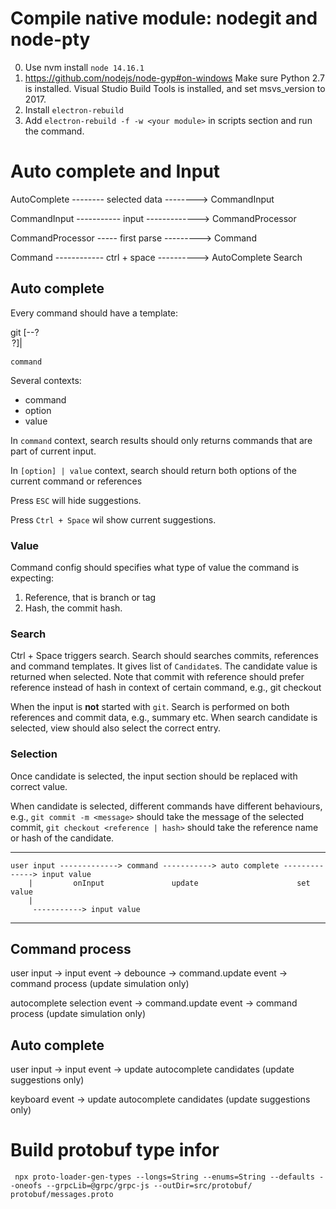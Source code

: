 # Compile native module: nodegit and node-pty

0. Use nvm install `node 14.16.1`
1. https://github.com/nodejs/node-gyp#on-windows Make sure Python 2.7 is installed. Visual Studio Build Tools is installed, and set msvs_version to 2017.
2. Install `electron-rebuild`
3. Add `electron-rebuild -f -w <your module>` in scripts section and run the command.

# Auto complete and Input

AutoComplete -------- selected data --------> CommandInput

CommandInput ----------- input -------------> CommandProcessor

CommandProcessor ----- first parse ---------> Command

Command ------------ ctrl + space ----------> AutoComplete Search

## Auto complete

Every command should have a template:

git <command> [--?<option> <value>?]|<value>

    command

Several contexts:

- command
- option
- value

In `command` context, search results should only returns commands that are part of current input.

In `[option] | value` context, search should return both options of the current command or references

Press `ESC` will hide suggestions.

Press `Ctrl + Space` wil show current suggestions.

### Value

Command config should specifies what type of value the command is expecting:

1. Reference, that is branch or tag
2. Hash, the commit hash.

### Search

Ctrl + Space triggers search. Search should searches commits, references and command templates. It gives list of `Candidate`s. The candidate value is returned when selected. Note that commit with reference should prefer reference instead of hash in context of certain command, e.g., git checkout

When the input is **not** started with `git`. Search is performed on both references and commit data, e.g., summary etc. When search candidate is selected, view should also select the correct entry.

### Selection

Once candidate is selected, the input section should be replaced with correct value.

When candidate is selected, different commands have different behaviours, e.g., `git commit -m <message>` should take the message of the selected commit, `git checkout <reference | hash>` should take the reference name or hash of the candidate.

---

    user input -------------> command -----------> auto complete --------------> input value
        |         onInput               update                      set value
        |
         -----------> input value

---

## Command process

user input -> input event -> debounce -> command.update event -> command process (update simulation only)

autocomplete selection event -> command.update event -> command process (update simulation only)

## Auto complete

user input -> input event -> update autocomplete candidates (update suggestions only)

keyboard event -> update autocomplete candidates (update suggestions only)

# Build protobuf type infor

```
 npx proto-loader-gen-types --longs=String --enums=String --defaults --oneofs --grpcLib=@grpc/grpc-js --outDir=src/protobuf/ protobuf/messages.proto
```

